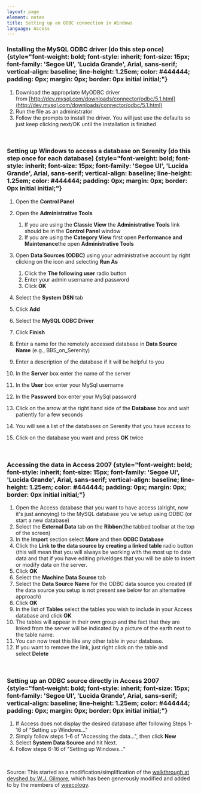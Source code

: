 ```yaml
--- 
layout: page
element: notes
title: Setting up an ODBC connection in Windows
language: Access
---
```


### Installing the MySQL ODBC driver (do this step once) {style="font-weight: bold; font-style: inherit; font-size: 15px; font-family: 'Segoe UI', 'Lucida Grande', Arial, sans-serif; vertical-align: baseline; line-height: 1.25em; color: #444444; padding: 0px; margin: 0px; border: 0px initial initial;"}

1.  Download the appropriate MyODBC driver
    from [http://dev.mysql.com/downloads/connector/odbc/5.1.html](http://dev.mysql.com/downloads/connector/odbc/5.1.html)
2.  Run the file as an administrator
3.  Follow the prompts to install the driver. You will just use the
    defaults so just keep clicking next/OK until the installation is
    finished

 

### Setting up Windows to access a database on Serenity (do this step once for each database) {style="font-weight: bold; font-style: inherit; font-size: 15px; font-family: 'Segoe UI', 'Lucida Grande', Arial, sans-serif; vertical-align: baseline; line-height: 1.25em; color: #444444; padding: 0px; margin: 0px; border: 0px initial initial;"}

1.  Open the **Control Panel**
2.  Open the **Administrative Tools**
    1.  If you are using the **Classic View** the **Administrative
        Tools** link should be in the **Control Panel** window
    2.  If you are using the **Category View** first open **Performance
        and Maintenance**the open **Administrative Tools**

3.  Open **Data Sources (ODBC)** using your administrative account by
    right clicking on the icon and selecting **Run As**
    1.  Click the **The following user** radio button
    2.  Enter your admin username and password
    3.  Click **OK**

4.  Select the **System DSN** tab
5.  Click **Add**
6.  Select the **MySQL ODBC Driver**
7.  Click **Finish**
8.  Enter a name for the remotely accessed database in **Data Source
    Name** (e.g., BBS\_on\_Serenity)
9.  Enter a description of the database if it will be helpful to you
10. In the **Server** box enter the name of the server
11. In the **User** box enter your MySql username
12. In the **Password** box enter your MySql password
13. Click on the arrow at the right hand side of the **Database** box
    and wait patiently for a few seconds
14. You will see a list of the databases on Serenity that you have
    access to
15. Click on the database you want and press **OK** twice

 

### Accessing the data in Access 2007 {style="font-weight: bold; font-style: inherit; font-size: 15px; font-family: 'Segoe UI', 'Lucida Grande', Arial, sans-serif; vertical-align: baseline; line-height: 1.25em; color: #444444; padding: 0px; margin: 0px; border: 0px initial initial;"}

1.  Open the Access database that you want to have access (alright, now
    it's just annoying) to the MySQL database you've setup using ODBC
    (or start a new database)
2.  Select the **External Data** tab on the **Ribbon**(the tabbed
    toolbar at the top of the screen)
3.  In the **Import** section select **More** and then **ODBC Database**
4.  Click the **Link to the data source by creating a linked
    table** radio button (this will mean that you will always be working
    with the most up to date data and that if you have editing
    priveldges that you will be able to insert or modify data on the
    server.
5.  Click **OK**
6.  Select the **Machine Data Source** tab
7.  Select the **Data Source** **Name** for the ODBC data source you
    created (if the data source you setup is not present see below for
    an alternative approach)
8.  Click **OK**
9.  In the list of **Tables** select the tables you wish to include in
    your Access database and click **OK**
10. The tables will appear in their own group and the fact that they are
    linked from the server will be indicated by a picture of the earth
    next to the table name.
11. You can now treat this like any other table in your database.
12. If you want to remove the link, just right click on the table and
    select **Delete**

 

### Setting up an ODBC source directly in Access 2007 {style="font-weight: bold; font-style: inherit; font-size: 15px; font-family: 'Segoe UI', 'Lucida Grande', Arial, sans-serif; vertical-align: baseline; line-height: 1.25em; color: #444444; padding: 0px; margin: 0px; border: 0px initial initial;"}

1.  If Access does not display the desired database after following
    Steps 1-16 of "Setting up Windows..."
2.  Simply follow steps 1-6 of "Accessing the data...", then
    click **New**
3.  Select **System Data Source** and hit Next.
4.  Follow steps 6-16 of "Setting up Windows..."

 

Source: This started as a modification/simplification of
the [walkthrough at devshed by W.J.
Gilmore](http://www.devshed.com/c/a/MySQL/MySQL-and-ODBC/), which has
been generously modified and added to by the members of
[weecology](http://weecology.org).
